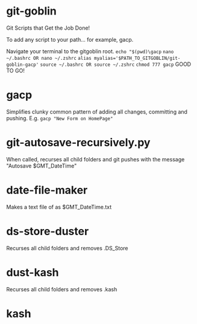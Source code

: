 # git-goblin
Git Scripts that Get the Job Done!

To add any script to your path... for example, gacp.

Navigate your terminal to the gitgoblin root.
`echo "$(pwd)\gacp`
`nano ~/.bashrc OR nano ~/.zshrc`
`alias myalias='$PATH_TO_GITGOBLIN/git-goblin-gacp'` 
`source ~/.bashrc OR source ~/.zshrc` 
`chmod 777 gacp`
GOOD TO GO!

# gacp
Simplifies clunky common pattern of adding all changes, committing and pushing.
E.g. `gacp "New Form on HomePage"`


# git-autosave-recursively.py
When called, recurses all child folders and git pushes with the message "Autosave $GMT_DateTime"

# date-file-maker
Makes a text file of as $GMT_DateTime.txt

# ds-store-duster
Recurses all child folders and removes .DS_Store

# dust-kash
Recurses all child folders and removes .kash

# kash

